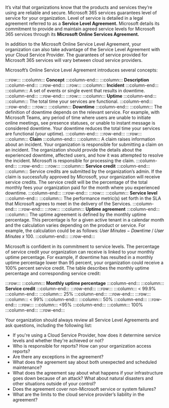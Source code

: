 It’s vital that organizations know that the products and services they’re using are reliable and secure. Microsoft 365 services guarantees level of service for your organization. Level of service is detailed in a legal agreement referred to as a **Service Level Agreement.** Microsoft details its commitment to provide and maintain agreed service levels for Microsoft 365 services through its **Microsoft Online Services Agreement.** 

In addition to the Microsoft Online Service Level Agreement, your organization can also take advantage of the Service Level Agreement with your Cloud Service Provider. The guarantees of service provided for Microsoft 365 services will vary between cloud service providers.

Microsoft’s Online Service Level Agreement introduces several concepts:

:::row:::
  :::column:::
    **Concept**
  :::column-end:::
  :::column:::
    **Description**
  :::column-end:::
:::row-end:::
:::row:::
  :::column:::
    **Incident**
  :::column-end:::
  :::column:::
    A set of events or single event that results in downtime.
  :::column-end:::
:::row-end:::
:::row:::
  :::column:::
    **Uptime**
  :::column-end:::
  :::column:::
    The total time your services are functional.
  :::column-end:::
:::row-end:::
:::row:::
  :::column:::
    **Downtime**
  :::column-end:::
  :::column:::
    The definition of downtime depends on the relevant service. For example, with Microsoft Teams, any period of time where users are unable to initiate online meetings, see presence statuses, or unable to instant message is considered downtime. Your downtime reduces the total time your services are functional (your uptime).
  :::column-end:::
:::row-end:::
:::row:::
  :::column:::
    **Claim**
  :::column-end:::
  :::column:::
    A claim raises information about an incident. Your organization is responsible for submitting a claim on an incident. The organization should provide the details about the experienced downtime, affected users, and how it was attempted to resolve the incident. Microsoft is responsible for processing the claim.
  :::column-end:::
:::row-end:::
:::row:::
  :::column:::
    **Service credit**
  :::column-end:::
  :::column:::
    Service credits are submitted by the organization’s admin. If the claim is successfully approved by Microsoft, your organization will receive service credits. The service credit will be the percentage of the total monthly fees your organization paid for the month where you experienced downtime.
  :::column-end:::
:::row-end:::
:::row:::
  :::column:::
    **Service level**
  :::column-end:::
  :::column:::
    The performance metric(s) set forth in the SLA that Microsoft agrees to meet in the delivery of the Services.
  :::column-end:::
:::row-end:::
:::row:::
  :::column:::
    **Uptime agreement**
  :::column-end:::
  :::column:::
    The uptime agreement is defined by the monthly uptime percentage. This percentage is for a given active tenant in a calendar month and the calculation varies depending on the product or service. For example, the calculation could be as follows: 𝑈𝑠𝑒𝑟 𝑀𝑖𝑛𝑢𝑡𝑒𝑠 − 𝐷𝑜𝑤𝑛𝑡𝑖𝑚𝑒 / 𝑈𝑠𝑒𝑟 𝑀𝑖𝑛𝑢𝑡𝑒𝑠 𝑥 100.
  :::column-end:::
:::row-end:::


Microsoft is confident in its commitment to service levels. The percentage of service credit your organization can receive is linked to your monthly uptime percentage. For example, if downtime has resulted in a monthly uptime percentage lower than 95 percent, your organization could receive a 100% percent service credit. The table describes the monthly uptime percentage and corresponding service credit:

:::row:::
  :::column:::
    **Monthly uptime percentage**
  :::column-end:::
  :::column:::
    **Service credit**
  :::column-end:::
:::row-end:::
:::row:::
  :::column:::
    &lt; 99.9%
  :::column-end:::
  :::column:::
    25%
  :::column-end:::
:::row-end:::
:::row:::
  :::column:::
    &lt; 99%
  :::column-end:::
  :::column:::
    50%
  :::column-end:::
:::row-end:::
:::row:::
  :::column:::
    &lt;95%
  :::column-end:::
  :::column:::
    100%
  :::column-end:::
:::row-end:::


Your organization should always review all Service Level Agreements and ask questions, including the following list:

 -  If you're using a Cloud Service Provider, how does it determine service levels and whether they're achieved or not?
 -  Who is responsible for reports? How can your organization access reports?
 -  Are there any exceptions in the agreement?
 -  What does the agreement say about both unexpected and scheduled maintenance?
 -  What does the agreement say about what happens if your infrastructure goes down because of an attack? What about natural disasters and other situations outside of your control?
 -  Does the agreement cover non-Microsoft service or system failures?
 -  What are the limits to the cloud service provider’s liability in the agreement?
